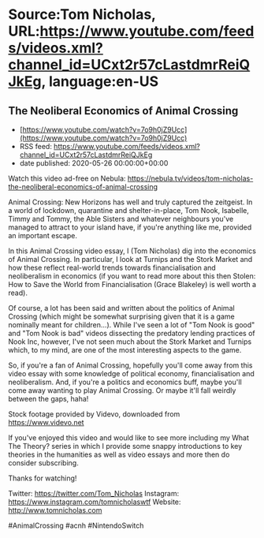 # Source:Tom Nicholas, URL:https://www.youtube.com/feeds/videos.xml?channel_id=UCxt2r57cLastdmrReiQJkEg, language:en-US

## The Neoliberal Economics of Animal Crossing
 - [https://www.youtube.com/watch?v=7o9h0jZ9Ucc](https://www.youtube.com/watch?v=7o9h0jZ9Ucc)
 - RSS feed: https://www.youtube.com/feeds/videos.xml?channel_id=UCxt2r57cLastdmrReiQJkEg
 - date published: 2020-05-26 00:00:00+00:00

Watch this video ad-free on Nebula: https://nebula.tv/videos/tom-nicholas-the-neoliberal-economics-of-animal-crossing

Animal Crossing: New Horizons has well and truly captured the zeitgeist. In a world of lockdown, quarantine and shelter-in-place, Tom Nook, Isabelle, Timmy and Tommy, the Able Sisters and whatever neighbours you've managed to attract to your island have, if you're anything like me, provided an important escape.

In this Animal Crossing video essay, I (Tom Nicholas) dig into the economics of Animal Crossing. In particular, I look at Turnips and the Stork Market and how these reflect real-world trends towards financialisation and neoliberalism in economics (if you want to read more about this then Stolen: How to Save the World from Financialisation (Grace Blakeley) is well worth a read).

Of course, a lot has been said and written about the politics of Animal Crossing (which might be somewhat surprising given that it is a game nominally meant for children...). While I've seen a lot of "Tom Nook is good" and "Tom Nook is bad" videos dissecting the predatory lending practices of Nook Inc, however, I've not seen much about the Stork Market and Turnips which, to my mind, are one of the most interesting aspects to the game.

So, if you're a fan of Animal Crossing, hopefully you'll come away from this video essay with some knowledge of political economy, financialisation and neoliberalism. And, if you're a politics and economics buff, maybe you'll come away wanting to play Animal Crossing. Or maybe it'll fall weirdly between the gaps, haha!

Stock footage provided by Videvo, downloaded from https://www.videvo.net

If you've enjoyed this video and would like to see more including my What The Theory? series in which I provide some snappy introductions to key theories in the humanities as well as video essays and more then do consider subscribing.

Thanks for watching!

Twitter: https://twitter.com/Tom_Nicholas
Instagram: https://www.instagram.com/tomnicholaswtf
Website: http://www.tomnicholas.com

#AnimalCrossing #acnh #NintendoSwitch

